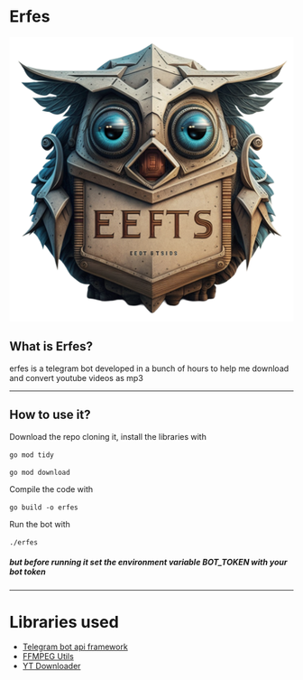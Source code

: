 # Erfes

![LOGO](.github/assets/logo.png?raw=true "Title")

## What is Erfes?
erfes is a telegram bot developed in a bunch of hours to help me download and convert youtube videos as mp3

---

## How to use it?

Download the repo cloning it, install the libraries with

`go mod tidy`

`go mod download`

Compile the code with

`go build -o erfes`

Run the bot with

`./erfes`

##### but before running it set the environment variable BOT_TOKEN with your bot token

---

# Libraries used

- [Telegram bot api framework](https://github.com/go-telegram/bot)
- [FFMPEG Utils](https://github.com/u2takey/ffmpeg-go)
- [YT Downloader](https://github.com/kkdai/youtube/)






